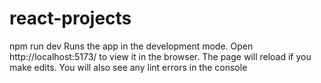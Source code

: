 # react-projects

npm run dev 
Runs the app in the development mode. Open http://localhost:5173/ to view it in the browser.  The page will reload if you make edits. You will also see any lint errors in the console
